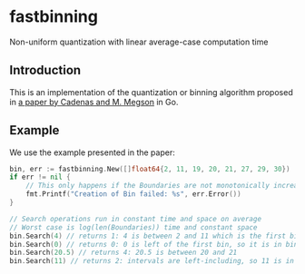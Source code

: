 # fastbinning
Non-uniform quantization with linear average-case computation time

## Introduction

This is an implementation of the quantization or binning algorithm proposed in [a paper by Cadenas and M. Megson](https://arxiv.org/abs/2108.08228) in Go.

## Example

We use the example presented in the paper:

```go
bin, err := fastbinning.New([]float64{2, 11, 19, 20, 21, 27, 29, 30})
if err != nil {
    // This only happens if the Boundaries are not monotonically increasing.
    fmt.Printf("Creation of Bin failed: %s", err.Error())
}

// Search operations run in constant time and space on average
// Worst case is log(len(Boundaries)) time and constant space
bin.Search(4) // returns 1: 4 is between 2 and 11 which is the first bin
bin.Search(0) // returns 0: 0 is left of the first bin, so it is in bin 0
bin.Search(20.5) // returns 4: 20.5 is between 20 and 21
bin.Search(11) // returns 2: intervals are left-including, so 11 is in [11,19)
```
